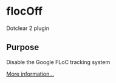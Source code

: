 flocOff
=======

Dotclear 2 plugin

Purpose
-------

Disable the Google FLoC tracking system

[More information...](https://github.com/WICG/floc)

